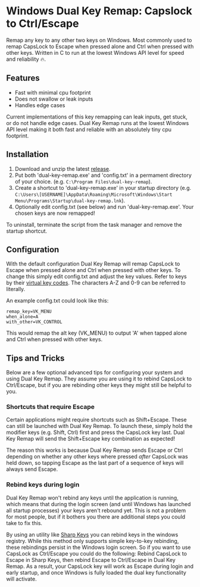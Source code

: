 # Windows Dual Key Remap: Capslock to Ctrl/Escape

Remap any key to any other two keys on Windows. Most commonly used to remap CapsLock to Escape when pressed alone and Ctrl when pressed with other keys. Written in C to run at the lowest Windows API level for speed and reliability 🔥.

## Features

- Fast with minimal cpu footprint
- Does not swallow or leak inputs
- Handles edge cases

Current implementations of this key remapping can leak inputs, get stuck, or do not handle edge cases. Dual Key Remap runs at the lowest Windows API level making it both fast and reliable with an absolutely tiny cpu footprint.

## Installation

1) Download and unzip the latest [release](https://github.com/ililim/dual-key-remap/releases).
2) Put both 'dual-key-remap.exe' and 'config.txt' in a permament directory of your choice. (e.g. `C:\Program Files\dual-key-remap`).
3) Create a shortcut to 'dual-key-remap.exe' in your startup directory (e.g. `C:\Users\[USERNAME]\AppData\Roaming\Microsoft\Windows\Start Menu\Programs\Startup\dual-key-remap.lnk`).
4) Optionally edit config.txt (see below) and run 'dual-key-remap.exe'. Your chosen keys are now remapped!

To uninstall, terminate the script from the task manager and remove the startup shortcut.

## Configuration

With the default configuration Dual Key Remap will remap CapsLock to Escape when pressed alone and Ctrl when pressed with other keys. To change this simply edit config.txt and adjust the key values. Refer to keys by their [virtual key codes](https://docs.microsoft.com/en-us/windows/desktop/inputdev/virtual-key-codes). The characters A-Z and 0-9 can be referred to literally.

An example config.txt could look like this:

```
remap_key=VK_MENU
when_alone=A
with_other=VK_CONTROL
```

This would remap the alt key (VK_MENU) to output 'A' when tapped alone and Ctrl when pressed with other keys.

## Tips and Tricks

Below are a few optional advanced tips for configuring your system and using Dual Key Remap. They assume you are using it to rebind CapsLock to Ctrl/Escape, but if you are rebinding other keys they might still be helpful to you.

### Shortcuts that require Escape

Certain applications might require shortcuts such as Shift+Escape. These can still be launched with Dual Key Remap. To launch these, simply hold the modifier keys (e.g. Shift, Ctrl) first and press the CapsLock key last. Dual Key Remap will send the Shift+Escape key combination as expected!

The reason this works is because Dual Key Remap sends Escape or Ctrl depending on whether any other keys where pressed _after_ CapsLock was held down, so tapping Escape as the last part of a sequence of keys will always send Escape.

### Rebind keys during login

Dual Key Remap won't rebind any keys until the application is running, which means that during the login screen (and until Windows has launched all startup processes) your keys aren't rebound yet. This is not a problem for most people, but if it bothers you there are additional steps you could take to fix this.

By using an utility like [Sharp Keys](https://github.com/randyrants/sharpkeys) you can rebind keys in the windows registry. While this method only supports simple key-to-key rebinding, these rebindings persist in the Windows login screen. So if you want to use CapsLock as Ctrl/Escape you could do the following: Rebind CapsLock to Escape in Sharp Keys, then rebind Escape to Ctrl/Escape in Dual Key Remap. As a result, your CapsLock key will work as Escape during login and early startup, and once Windows is fully loaded the dual key functionality will activate.
